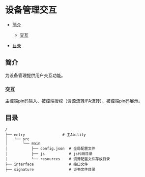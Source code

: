 # 设备管理交互<a name="ZH-CN_TOPIC_0000001103554544"></a>

-   [简介](#section11660541593)
    -   [交互](#section78574815486)

-   [目录](#section161941989596)

## 简介<a name="section11660541593"></a>

为设备管理提供用户交互功能。

### 交互<a name="section78574815486"></a>

主控端pin码输入、被控端授权（资源流转/FA流转）、被控端pin码展示。

## 目录<a name="section161941989596"></a>

```
/
├── entry                 # 主Ability
│   └── src
│       └── main
│           ├── config.json  # 全局配置文件
│           ├── js           # js代码目录
│           └── resources    # 资源配置文件存放目录
├── interface                # 接口文件
├── signature                # 证书文件目录
```
